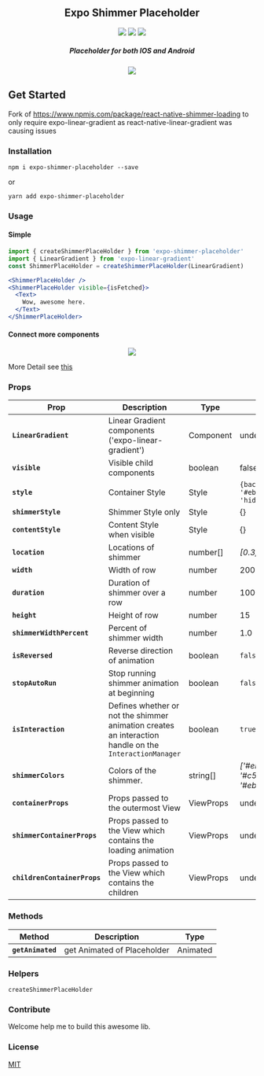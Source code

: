 
<h2 align="center">
  Expo Shimmer Placeholder
</h2>
<p align="center">
  <a href="https://www.npmjs.com/package/expo-shimmer-placeholder"><img src="https://img.shields.io/npm/v/react-native-shimmer-placeholder.svg?style=flat-square"></a>
  <a href="https://www.npmjs.com/package/expo-shimmer-placeholder"><img src="https://img.shields.io/npm/dm/react-native-shimmer-placeholder.svg?style=flat-square"></a>
  <a href="https://packagephobia.now.sh/badge?p=react-native-shimmer-placeholder@1.0.29"><img src="https://packagephobia.now.sh/badge?p=react-native-shimmer-placeholder@1.0.29"></a>
</p>
<h5 align="center">
Placeholder for both IOS and Android
</h5>

<p align="center">
<img src="https://github.com/tomzaku/react-native-shimmer-placeholder/blob/master/example.gif?raw=true">
</p>
<!-- <p align="center">
<img src="https://github.com/tomzaku/react-native-shimmer-placeholder/blob/master/example2.gif?raw=true">
</p> -->

## Get Started

Fork of https://www.npmjs.com/package/react-native-shimmer-loading to only require expo-linear-gradient as react-native-linear-gradient was causing issues

### Installation

`npm i expo-shimmer-placeholder --save`

or

`yarn add expo-shimmer-placeholder`


### Usage

#### Simple
``` jsx
import { createShimmerPlaceHolder } from 'expo-shimmer-placeholder'
import { LinearGradient } from 'expo-linear-gradient'
const ShimmerPlaceHolder = createShimmerPlaceHolder(LinearGradient)

<ShimmerPlaceHolder />
<ShimmerPlaceHolder visible={isFetched}>
  <Text>
    Wow, awesome here.
  </Text>
</ShimmerPlaceHolder>
```

#### Connect more components

<p align="center">
<img src="https://github.com/tomzaku/react-native-shimmer-placeholder/blob/master/facebook-load-data.gif?raw=true">
</p>


More Detail see [this](https://github.com/tomzaku/react-native-shimmer-placeholder/blob/master/example/App.js)

### Props

| Prop                         | Description                                                                                            | Type      | Default                                           |
| ---------------------------- | ------------------------------------------------------------------------------------------------------ | --------- | ------------------------------------------------- |
| **`LinearGradient`**         | Linear Gradient components ('expo-linear-gradient')                                                    | Component | undefined                                         |
| **`visible`**                | Visible child components                                                                               | boolean   | false                                             |
| **`style`**                  | Container Style                                                                                        | Style     | `{backgroundColor: '#ebebeb',overflow: 'hidden'}` |
| **`shimmerStyle`**           | Shimmer Style only                                                                                     | Style     | {}                                                |
| **`contentStyle`**           | Content Style when visible                                                                             | Style     | {}                                                |
| **`location`**               | Locations of shimmer                                                                                   | number[]  | *[0.3, 0.5, 0.7]*                                   |
| **`width`**                  | Width of row                                                                                           | number    | 200                                               |
| **`duration`**               | Duration of shimmer over a row                                                                         | number    | 1000                                              |
| **`height`**                 | Height of row                                                                                          | number    | 15                                                |
| **`shimmerWidthPercent`**    | Percent of shimmer width                                                                               | number    | 1.0                                               |
| **`isReversed`**             | Reverse direction of animation                                                                         | boolean   | `false`                                           |
| **`stopAutoRun`**            | Stop running shimmer animation at beginning                                                            | boolean   | `false`                                           |
| **`isInteraction`**          | Defines whether or not the shimmer animation creates an interaction handle on the `InteractionManager` | boolean   | `true`                                            |
| **`shimmerColors`**          | Colors of the shimmer.                                                                                 | string[]  | *['#ebebeb', '#c5c5c5', '#ebebeb']*                 |
| **`containerProps`**         | Props passed to the outermost View                                                                     | ViewProps | undefined                                         |
| **`shimmerContainerProps`**  | Props passed to the View which contains the loading animation                                          | ViewProps | undefined                                         |
| **`childrenContainerProps`** | Props passed to the View which contains the children                                                   | ViewProps | undefined                                         |

### Methods
| Method            | Description                 | Type     |
| ----------------- | --------------------------- | -------- |
| **`getAnimated`** | get Animated of Placeholder | Animated |

### Helpers

`createShimmerPlaceHolder`



### Contribute

Welcome help me to build this awesome lib.

### License

[MIT](https://github.com/tomzaku/react-native-shimmer-placeholder/blob/master/LICENSE)
